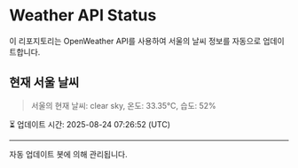 
# Weather API Status

이 리포지토리는 OpenWeather API를 사용하여 서울의 날씨 정보를 자동으로 업데이트합니다.

## 현재 서울 날씨
> 서울의 현재 날씨: clear sky, 온도: 33.35°C, 습도: 52%

⏳ 업데이트 시간: 2025-08-24 07:26:52 (UTC)

---
자동 업데이트 봇에 의해 관리됩니다.
